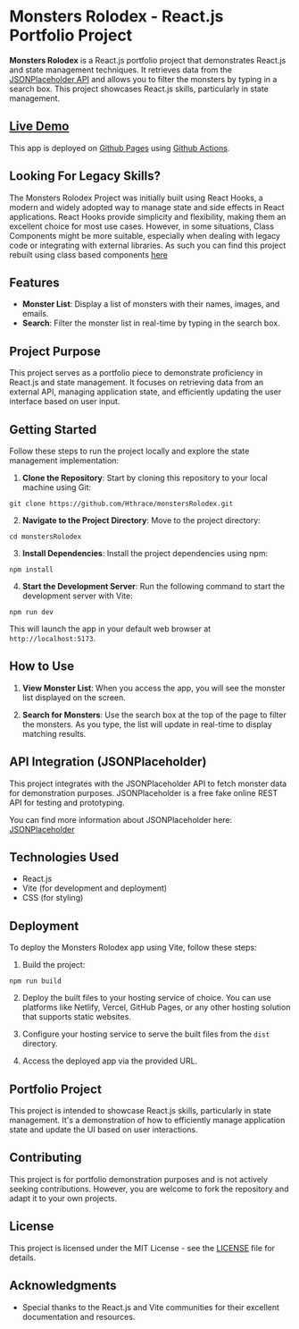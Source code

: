 # Monsters Rolodex - React.js Portfolio Project

**Monsters Rolodex** is a React.js portfolio project that demonstrates React.js and state management techniques. It retrieves data from the [JSONPlaceholder API](https://jsonplaceholder.typicode.com/) and allows you to filter the monsters by typing in a search box. This project showcases React.js skills, particularly in state management.

## [Live Demo](https://hthrace.github.io/monstersRolodex/)
This app is deployed on [Github Pages](https://pages.github.com/) using [Github Actions](https://github.com/features/actions).

## Looking For Legacy Skills?
The Monsters Rolodex Project was initially built using React Hooks, a modern and widely adopted way to manage state and side effects in React applications. React Hooks provide simplicity and flexibility, making them an excellent choice for most use cases. However, in some situations, Class Components might be more suitable, especially when dealing with legacy code or integrating with external libraries. As such you can find this project rebuilt using class based components [here](https://github.com/Hthrace/monstersRolodexClassComponents)

## Features

- **Monster List**: Display a list of monsters with their names, images, and emails.
- **Search**: Filter the monster list in real-time by typing in the search box.

## Project Purpose

This project serves as a portfolio piece to demonstrate proficiency in React.js and state management. It focuses on retrieving data from an external API, managing application state, and efficiently updating the user interface based on user input.

## Getting Started

Follow these steps to run the project locally and explore the state management implementation:

1. **Clone the Repository**: Start by cloning this repository to your local machine using Git:

```
git clone https://github.com/Hthrace/monstersRolodex.git
```

2. **Navigate to the Project Directory**: Move to the project directory:

```
cd monstersRolodex
```

3. **Install Dependencies**: Install the project dependencies using npm:

```
npm install
```

4. **Start the Development Server**: Run the following command to start the development server with Vite:

```
npm run dev
```

This will launch the app in your default web browser at `http://localhost:5173`.

## How to Use

1. **View Monster List**: When you access the app, you will see the monster list displayed on the screen.

2. **Search for Monsters**: Use the search box at the top of the page to filter the monsters. As you type, the list will update in real-time to display matching results.

## API Integration (JSONPlaceholder)

This project integrates with the JSONPlaceholder API to fetch monster data for demonstration purposes. JSONPlaceholder is a free fake online REST API for testing and prototyping.

You can find more information about JSONPlaceholder here: [JSONPlaceholder](https://jsonplaceholder.typicode.com/)

## Technologies Used

- React.js
- Vite (for development and deployment)
- CSS (for styling)

## Deployment

To deploy the Monsters Rolodex app using Vite, follow these steps:

1. Build the project:

```
npm run build
```

2. Deploy the built files to your hosting service of choice. You can use platforms like Netlify, Vercel, GitHub Pages, or any other hosting solution that supports static websites.

3. Configure your hosting service to serve the built files from the `dist` directory.

4. Access the deployed app via the provided URL.

## Portfolio Project

This project is intended to showcase React.js skills, particularly in state management. It's a demonstration of how to efficiently manage application state and update the UI based on user interactions.

## Contributing

This project is for portfolio demonstration purposes and is not actively seeking contributions. However, you are welcome to fork the repository and adapt it to your own projects.

## License

This project is licensed under the MIT License - see the [LICENSE](LICENSE) file for details.

## Acknowledgments

- Special thanks to the React.js and Vite communities for their excellent documentation and resources.

